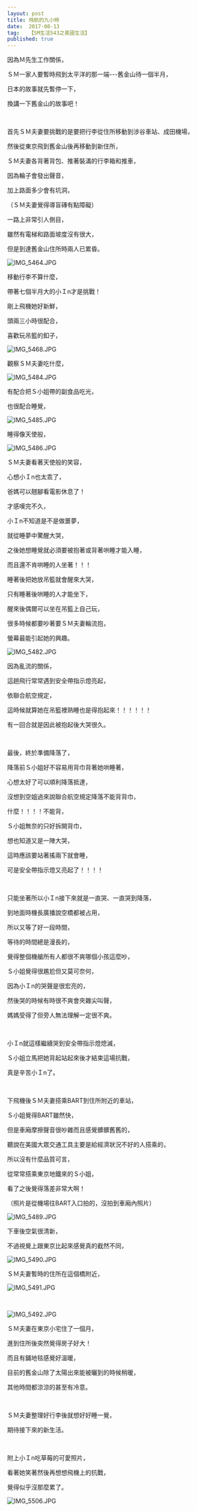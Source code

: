 ```yaml
---
layout: post
title: 飛航的九小時
date:  2017-08-13
tag:   【SM生活543之美國生活】
published: true 
---
```

<p>因為Ｍ先生工作關係，</p>

<p>ＳＭ一家人要暫時飛到太平洋的那一端---舊金山待一個半月，</p>

<p>日本的故事就先暫停一下，</p>

<p>換講一下舊金山的故事吧！</p>

<p>&nbsp;</p>

<p>首先ＳＭ夫妻要挑戰的是要把行李從住所移動到涉谷車站、成田機場，</p>

<p>然後從東京飛到舊金山後再移動到新住所，</p>

<p>ＳＭ夫妻各背著背包、推著裝滿的行李箱和推車，</p>

<p>因為輪子會發出聲音，</p>

<p>加上路面多少會有坑洞，</p>

<p>（ＳＭ夫妻覺得導盲磚有點障礙）</p>

<p>一路上非常引人側目，</p>

<p>雖然有電梯和路面坡度沒有很大，</p>

<p>但是到達舊金山住所時兩人已累昏。</p>

<p><img alt="IMG_5464.JPG" src="https://pic.pimg.tw/smlife543/1503123475-1225015900_n.jpg" title="IMG_5464.JPG"></p>

<p>移動行李不算什麼，</p>

<p>帶著七個半月大的小Ｉn才是挑戰！</p>

<p>剛上飛機她好新鮮，</p>

<p>頭兩三小時很配合，</p>

<p>喜歡玩吊籃的釦子，</p>

<p><img alt="IMG_5468.JPG" src="https://pic.pimg.tw/smlife543/1502613718-1426807605_n.jpg" title="IMG_5468.JPG"></p>

<p>觀察ＳＭ夫妻吃什麼，</p>

<p><img alt="IMG_5484.JPG" src="https://pic.pimg.tw/smlife543/1502613742-4017213360_n.jpg" title="IMG_5484.JPG"></p>

<p>有配合把Ｓ小姐帶的副食品吃光，</p>

<p>也很配合睡覺，</p>

<p><img alt="IMG_5485.JPG" src="https://pic.pimg.tw/smlife543/1502613756-297675358_n.jpg" title="IMG_5485.JPG"></p>

<p>睡得像天使般，</p>

<p><img alt="IMG_5486.JPG" src="https://pic.pimg.tw/smlife543/1502613766-700256959_n.jpg" title="IMG_5486.JPG"></p>

<p>ＳＭ夫妻看著天使般的笑容，</p>

<p>心想小Ｉn也太乖了，</p>

<p>爸媽可以翹腳看電影休息了！</p>

<p>才感嘆完不久，</p>

<p>小Ｉn不知道是不是做噩夢，</p>

<p>就從睡夢中驚醒大哭，</p>

<p>之後她想睡覺就必須要被抱著或背著哄睡才能入睡，</p>

<p>而且還不肯哄睡的人坐著！！！</p>

<p>睡著後把她放吊籃就會醒來大哭，</p>

<p>只有睡著後哄睡的人才能坐下，</p>

<p>醒來後偶爾可以坐在吊籃上自己玩，</p>

<p>很多時候都要吵著要ＳＭ夫妻輪流抱，</p>

<p>螢幕最能引起她的興趣。</p>

<p><img alt="IMG_5482.JPG" src="https://pic.pimg.tw/smlife543/1502613730-4271435073_n.jpg" title="IMG_5482.JPG"></p>

<p>因為亂流的關係，</p>

<p>這趟飛行常常遇到安全帶指示燈亮起，</p>

<p>依聯合航空規定，</p>

<p>這時候就算她在吊籃裡熟睡也是得抱起來！！！！！！</p>

<p>有一回合就是因此被抱起後大哭很久。</p>

<p>&nbsp;</p>

<p>最後，終於準備降落了，</p>

<p>降落前Ｓ小姐好不容易用背巾背著她哄睡著，</p>

<p>心想太好了可以順利降落抵達，</p>

<p>沒想到空姐過來說聯合航空規定降落不能背背巾，</p>

<p>什麼！！！！不能背，</p>

<p>Ｓ小姐無奈的只好拆開背巾，</p>

<p>想也知道又是一陣大哭，</p>

<p>這時應該要站著搖兩下就會睡，</p>

<p>可是安全帶指示燈又亮起了！！！！</p>

<p>&nbsp;</p>

<p>只能坐著所以小Ｉn接下來就是一直哭、一直哭到降落，</p>

<p>到地面時機長廣播說空橋都被占用，</p>

<p>所以又等了好一段時間，</p>

<p>等待的時間總是漫長的，</p>

<p>覺得整個機艙所有人都很不爽哪個小孩這麼吵，</p>

<p>Ｓ小姐覺得很尷尬但又莫可奈何，</p>

<p>因為小Ｉn的哭聲是很宏亮的，</p>

<p>然後哭的時候有時很不爽會夾雜尖叫聲，</p>

<p>媽媽受得了但旁人無法理解一定很不爽。</p>

<p>&nbsp;</p>

<p>小Ｉn就這樣繼續哭到安全帶指示燈熄滅，</p>

<p>Ｓ小姐立馬把她背起站起來後才結束這場抗戰，</p>

<p>真是辛苦小Ｉn了。</p>

<p>&nbsp;</p>

<p>下飛機後ＳＭ夫妻搭乘BART到住所附近的車站，</p>

<p>Ｓ小姐覺得BART雖然快，</p>

<p>但是車廂摩擦聲音很吵雜而且感覺髒髒舊舊的，</p>

<p>聽說在美國大眾交通工具主要是給經濟狀況不好的人搭乘的，</p>

<p>所以沒有什麼品質可言，</p>

<p>從常常搭乘東京地鐵來的Ｓ小姐，</p>

<p>看了之後覺得落差非常大啊！</p>

<p>（照片是從機場往BART入口拍的，沒拍到車廂內照片）</p>

<p><img alt="IMG_5489.JPG" src="https://pic.pimg.tw/smlife543/1502613779-2503519896_n.jpg" title="IMG_5489.JPG"></p>

<p>下車後空氣很清新，</p>

<p>不過視覺上跟東京比起來感覺真的截然不同，</p>

<p><img alt="IMG_5490.JPG" src="https://pic.pimg.tw/smlife543/1502613796-2775166375_n.jpg" title="IMG_5490.JPG"></p>

<p>ＳＭ夫妻暫時的住所在這個橋附近，</p>

<p><img alt="IMG_5491.JPG" src="https://pic.pimg.tw/smlife543/1502613811-3210893643_n.jpg" title="IMG_5491.JPG"></p>

<p>&nbsp;</p>

<p><img alt="IMG_5492.JPG" src="https://pic.pimg.tw/smlife543/1502613827-1016079633_n.jpg" title="IMG_5492.JPG"></p>

<p>ＳＭ夫妻在東京小宅住了一個月，</p>

<p>進到住所後突然覺得房子好大！</p>

<p>而且有鋪地毯感覺好溫暖，</p>

<p>目前的舊金山除了太陽出來能被曬到的時候稍暖，</p>

<p>其他時間都涼涼的甚至有冷意。</p>

<p>&nbsp;</p>

<p>ＳＭ夫妻整理好行李後就想好好睡一覺，</p>

<p>期待接下來的新生活。</p>

<p>&nbsp;</p>

<p>附上小Ｉn吃草莓的可愛照片，</p>

<p>看著她笑著然後再想想飛機上的抗戰，</p>

<p>覺得似乎沒那麼累了。</p>

<p><img alt="IMG_5506.JPG" src="https://pic.pimg.tw/smlife543/1502613839-1357010308_n.jpg" title="IMG_5506.JPG"></p>

